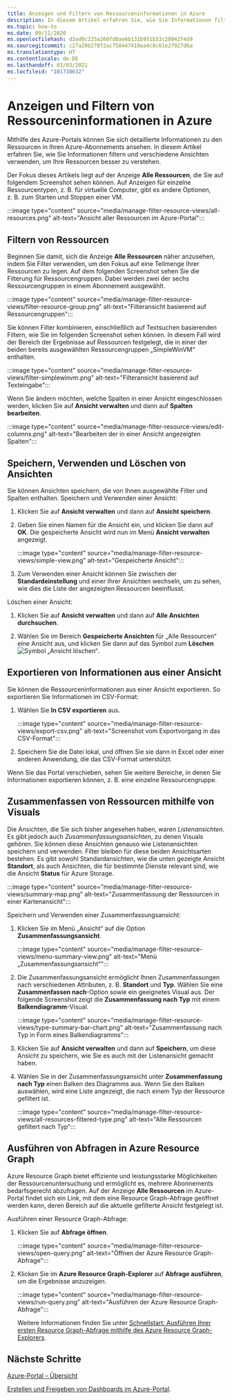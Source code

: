 ```yaml
---
title: Anzeigen und Filtern von Ressourceninformationen in Azure
description: In diesem Artikel erfahren Sie, wie Sie Informationen filtern und verschiedene Ansichten verwenden, um Ihre Azure-Ressourcen besser zu verstehen.
ms.topic: how-to
ms.date: 09/11/2020
ms.openlocfilehash: d3ad0c225a260fd0ae6b131b951b53c28042f4d9
ms.sourcegitcommit: c27a20b278f2ac758447418ea4c8c61e27927d6a
ms.translationtype: HT
ms.contentlocale: de-DE
ms.lasthandoff: 03/03/2021
ms.locfileid: "101738632"
---
```

# <a name="view-and-filter-azure-resource-information"></a>Anzeigen und Filtern von Ressourceninformationen in Azure

Mithilfe des Azure-Portals können Sie sich detaillierte Informationen zu den Ressourcen in Ihren Azure-Abonnements ansehen. In diesem Artikel erfahren Sie, wie Sie Informationen filtern und verschiedene Ansichten verwenden, um Ihre Ressourcen besser zu verstehen.

Der Fokus dieses Artikels liegt auf der Anzeige **Alle Ressourcen**, die Sie auf folgendem Screenshot sehen können. Auf Anzeigen für einzelne Ressourcentypen, z. B. für virtuelle Computer, gibt es andere Optionen, z. B. zum Starten und Stoppen einer VM.

:::image type="content" source="media/manage-filter-resource-views/all-resources.png" alt-text="Ansicht aller Ressourcen im Azure-Portal":::

## <a name="filter-resources"></a>Filtern von Ressourcen

Beginnen Sie damit, sich die Anzeige **Alle Ressourcen** näher anzusehen, indem Sie Filter verwenden, um den Fokus auf eine Teilmenge Ihrer Ressourcen zu legen. Auf dem folgenden Screenshot sehen Sie die Filterung für Ressourcengruppen. Dabei werden zwei der sechs Ressourcengruppen in einem Abonnement ausgewählt.

:::image type="content" source="media/manage-filter-resource-views/filter-resource-group.png" alt-text="Filteransicht basierend auf Ressourcengruppen":::

Sie können Filter kombinieren, einschließlich auf Textsuchen basierenden Filtern, wie Sie im folgenden Screenshot sehen können. In diesem Fall wird der Bereich der Ergebnisse auf Ressourcen festgelegt, die in einer der beiden bereits ausgewählten Ressourcengruppen „SimpleWinVM“ enthalten.

:::image type="content" source="media/manage-filter-resource-views/filter-simplewinvm.png" alt-text="Filteransicht basierend auf Texteingabe":::

Wenn Sie ändern möchten, welche Spalten in einer Ansicht eingeschlossen werden, klicken Sie auf **Ansicht verwalten** und dann auf **Spalten bearbeiten**.

:::image type="content" source="media/manage-filter-resource-views/edit-columns.png" alt-text="Bearbeiten der in einer Ansicht angezeigten Spalten":::

## <a name="save-use-and-delete-views"></a>Speichern, Verwenden und Löschen von Ansichten

Sie können Ansichten speichern, die von Ihnen ausgewählte Filter und Spalten enthalten. Speichern und Verwenden einer Ansicht:

1. Klicken Sie auf **Ansicht verwalten** und dann auf **Ansicht speichern**.

1. Geben Sie einen Namen für die Ansicht ein, und klicken Sie dann auf **OK**. Die gespeicherte Ansicht wird nun im Menü **Ansicht verwalten** angezeigt.

    :::image type="content" source="media/manage-filter-resource-views/simple-view.png" alt-text="Gespeicherte Ansicht":::

1. Zum Verwenden einer Ansicht können Sie zwischen der **Standardeinstellung** und einer Ihrer Ansichten wechseln, um zu sehen, wie dies die Liste der angezeigten Ressourcen beeinflusst.

Löschen einer Ansicht:

1. Klicken Sie auf **Ansicht verwalten** und dann auf **Alle Ansichten durchsuchen**.

1. Wählen Sie im Bereich **Gespeicherte Ansichten** für „Alle Ressourcen“ eine Ansicht aus, und klicken Sie dann auf das Symbol zum **Löschen** ![Symbol „Ansicht löschen“](media/manage-filter-resource-views/icon-delete.png).

## <a name="export-information-from-a-view"></a>Exportieren von Informationen aus einer Ansicht

Sie können die Ressourceninformationen aus einer Ansicht exportieren. So exportieren Sie Informationen im CSV-Format:

1. Wählen Sie **In CSV exportieren** aus.

    :::image type="content" source="media/manage-filter-resource-views/export-csv.png" alt-text="Screenshot vom Exportvorgang in das CSV-Format":::

1. Speichern Sie die Datei lokal, und öffnen Sie sie dann in Excel oder einer anderen Anwendung, die das CSV-Format unterstützt. 

Wenn Sie das Portal verschieben, sehen Sie weitere Bereiche, in denen Sie Informationen exportieren können, z. B. eine einzelne Ressourcengruppe.

## <a name="summarize-resources-with-visuals"></a>Zusammenfassen von Ressourcen mithilfe von Visuals

Die Ansichten, die Sie sich bisher angesehen haben, waren _Listenansichten_. Es gibt jedoch auch _Zusammenfassungsansichten_, zu denen Visuals gehören. Sie können diese Ansichten genauso wie Listenansichten speichern und verwenden. Filter bleiben für diese beiden Ansichtsarten bestehen. Es gibt sowohl Standardansichten, wie die unten gezeigte Ansicht **Standort**, als auch Ansichten, die für bestimmte Dienste relevant sind, wie die Ansicht **Status** für Azure Storage.

:::image type="content" source="media/manage-filter-resource-views/summary-map.png" alt-text="Zusammenfassung der Ressourcen in einer Kartenansicht":::

Speichern und Verwenden einer Zusammenfassungsansicht:

1. Klicken Sie im Menü „Ansicht“ auf die Option **Zusammenfassungsansicht**.

    :::image type="content" source="media/manage-filter-resource-views/menu-summary-view.png" alt-text="Menü „Zusammenfassungsansicht“":::

1. Die Zusammenfassungsansicht ermöglicht Ihnen Zusammenfassungen nach verschiedenen Attributen, z. B. **Standort** und **Typ**. Wählen Sie eine **Zusammenfassen nach**-Option sowie ein geeignetes Visual aus. Der folgende Screenshot zeigt die **Zusammenfassung nach Typ** mit einem **Balkendiagramm**-Visual.

    :::image type="content" source="media/manage-filter-resource-views/type-summary-bar-chart.png" alt-text="Zusammenfassung nach Typ in Form eines Balkendiagramms":::

1. Klicken Sie auf **Ansicht verwalten** und dann auf **Speichern**, um diese Ansicht zu speichern, wie Sie es auch mit der Listenansicht gemacht haben.

1. Wählen Sie in der Zusammenfassungsansicht unter **Zusammenfassung nach Typ** einen Balken des Diagramms aus. Wenn Sie den Balken auswählen, wird eine Liste angezeigt, die nach einem Typ der Ressource gefiltert ist.

    :::image type="content" source="media/manage-filter-resource-views/all-resources-filtered-type.png" alt-text="Alle Ressourcen gefiltert nach Typ":::

## <a name="run-queries-in-azure-resource-graph"></a>Ausführen von Abfragen in Azure Resource Graph

Azure Resource Graph bietet effiziente und leistungsstarke Möglichkeiten der Ressourcenuntersuchung und ermöglicht es, mehrere Abonnements bedarfsgerecht abzufragen. Auf der Anzeige **Alle Ressourcen** im Azure-Portal findet sich ein Link, mit dem eine Resource Graph-Abfrage geöffnet werden kann, deren Bereich auf die aktuelle gefilterte Ansicht festgelegt ist.

Ausführen einer Resource Graph-Abfrage:

1. Klicken Sie auf **Abfrage öffnen**.

    :::image type="content" source="media/manage-filter-resource-views/open-query.png" alt-text="Öffnen der Azure Resource Graph-Abfrage":::

1. Klicken Sie im **Azure Resource Graph-Explorer** auf **Abfrage ausführen**, um die Ergebnisse anzuzeigen.

    :::image type="content" source="media/manage-filter-resource-views/run-query.png" alt-text="Ausführen der Azure Resource Graph-Abfrage":::

    Weitere Informationen finden Sie unter [Schnellstart: Ausführen Ihrer ersten Resource Graph-Abfrage mithilfe des Azure Resource Graph-Explorers](../governance/resource-graph/first-query-portal.md).

## <a name="next-steps"></a>Nächste Schritte

[Azure-Portal – Übersicht](azure-portal-overview.md)

[Erstellen und Freigeben von Dashboards im Azure-Portal](azure-portal-dashboards.md).
